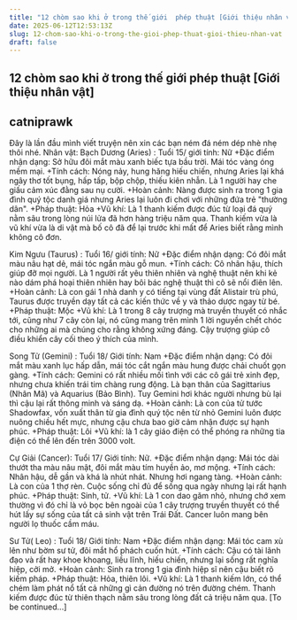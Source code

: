 ```yaml
---
title: "12 chòm sao khi ở trong thế giới  phép thuật [Giới thiệu nhân vật]"
date: 2025-06-12T12:53:13Z
slug: 12-chom-sao-khi-o-trong-the-gioi-phep-thuat-gioi-thieu-nhan-vat
draft: false
---
```


## 12 chòm sao khi ở trong thế giới  phép thuật [Giới thiệu nhân vật]

## catniprawk

Đây là lần đầu mình viết truyện nên xin các bạn ném đá ném dép nhè nhẹ thôi nhé.
Nhân vật:
Bạch Dương (Aries) : Tuổi 15/ giới tính: Nữ
+Đặc điểm nhận dạng: Sở hữu đôi mắt màu xanh biếc tựa bầu trời. Mái tóc vàng óng mềm mại.
+Tính cách: Nóng nảy, hung hăng hiếu chiến, nhưng Aries lại khá ngây thơ tốt bụng, hấp tấp, bộp chộp, thiếu kiên nhẫn. Là 1 người hay che giấu cảm xúc đằng sau nụ cười.
+Hoàn cảnh: Nàng được sinh ra trong 1 gia đình quý tộc danh giá nhưng Aries lại luôn đi chơi với những đứa trẻ "thường dân".
+Pháp thuật: Hỏa
+Vũ khí: Là 1 thanh kiếm được đúc từ loại đá quý nằm sâu trong lòng núi lửa đã hơn hàng triệu năm qua. Thanh kiếm vừa là vũ khí vừa là di vật mà bố cô đã để lại trước khi mất để Aries biết rằng mình không cô đơn.
 
Kim Ngưu (Taurus) : Tuổi 16/ giới tính: Nữ
+Đặc điểm nhận dạng: Có đôi mắt màu nâu hạt dẻ, mái tóc ngắn màu gỗ mun.
+Tính cách: Cô nhân hậu, thích giúp đỡ mọi người. Là 1 người rất yêu thiên nhiên và nghệ thuật nên khi kẻ nào dám phá hoại thiên nhiên hay bôi bác nghệ thuật thì cô sẽ nổi điên lên.
+Hoàn cảnh: Là con gái 1 nhà danh y có tiếng tại vùng đất Alistair trù phú, Taurus được truyền dạy tất cả các kiến thức về y và thảo dược ngay từ bé.
+Pháp thuật: Mộc
+Vũ khí: Là 1 trong 8 cây trượng mà truyền thuyết có nhắc tới, cũng như 7 cây còn lại, nó cũng mang trên mình 1 lời nguyền chết chóc cho những ai mà chúng cho rằng không xứng đáng. Cậy trượng giúp cô điều khiển cây cối theo ý thích của mình.
 
Song Tử (Gemini) : Tuổi 18/ Giới tính: Nam
+Đặc điểm nhận dạng: Có đôi mắt màu xanh lục hấp dẫn, mái tóc cắt ngắn màu hung được chải chuốt gọn gàng.
+Tính cách: Gemini có rất nhiều mối tình với các cô gái trẻ xinh đẹp, nhưng chưa khiến trái tim chàng rung động. Là bạn thân của Sagittarius (Nhân Mã) và Aquarius (Bảo Bình). Tuy Gemini hơi khác người nhưng bù lại thì cậu lại rất thông minh và sáng dạ.
+Hoàn cảnh: Là con của tử tước Shadowfax, vốn xuất thân từ gia đình quý tộc nên từ nhỏ Gemini luôn được nuông chiều hết mực, nhưng cậu chưa bao giờ cảm nhận được sự hạnh phúc.
+Pháp thuật: Lôi
+Vũ khí: là 1 cây giáo điện có thể phóng ra những tia điện có thể lên đến trên 3000 volt.
 
Cự Giải (Cancer): Tuổi 17/ Giới tính: Nữ.
+Đặc điểm nhận dạng: Mái tóc dài thướt tha màu nâu mật, đôi mắt màu tím huyền ảo, mơ mộng.
+Tính cách: Nhân hậu, dễ gần và khá là nhút nhát. Nhưng hơi ngang tàng.
+Hoàn cảnh: Là con của 1 thợ rèn. Cuộc sống chỉ đủ để sống qua ngày nhưng lại rất hạnh phúc.
+Pháp thuật: Sinh, tử.
+Vũ khí: Là 1 con dao găm nhỏ, nhưng chớ xem thường vì đó chỉ là vỏ bọc bên ngoài của 1 cây trượng truyền thuyết có thể hút lấy sự sống của tất cả sinh vật trên Trái Đất. Cancer luôn mang bên người lọ thuốc cầm máu.
 
Sư Tử( Leo) : Tuổi 18/ Giới tính: Nam
+Đặc điểm nhận dạng: Mái tóc cam xù lên như bờm sư tử, đôi mắt hổ phách cuốn hút.
+Tính cách: Cậu có tài lãnh đạo và rất hay khoe khoang, liều lĩnh, hiếu chiến, nhưng lại sống rất nghĩa hiệp, cởi mở.
+Hoàn cảnh: Sinh ra trong 1 gia đình hiệp sĩ nên cậu biết rõ kiếm pháp.
+Pháp thuật: Hỏa, thiên lôi.
+Vũ khí: Là 1 thanh kiếm lớn, có thể chém làm phát nổ tất cả những gì cản đường nó trên đường chém. Thanh kiếm được đúc từ thiên thạch nằm sâu trong lòng đất cả triệu năm qua.
[To be continued...]